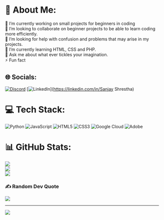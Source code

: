 # 💫 About Me:
🔭 I’m currently working on small projects for beginners in coding<br>👯 I’m looking to collaborate on beginner projects to be able to learn coding more efficiently.<br>🤝 I’m looking for help with confusion and problems that may arise in my projects.<br>🌱 I’m currently learning HTML, CSS and PHP.<br>💬 Ask me about what ever tickles your imagination.<br>⚡ Fun fact


## 🌐 Socials:
[![Discord](https://img.shields.io/badge/Discord-%237289DA.svg?logo=discord&logoColor=white)](https://discord.gg/https://discord.gg/sXC7rcYD) [![LinkedIn](https://img.shields.io/badge/LinkedIn-%230077B5.svg?logo=linkedin&logoColor=white)](https://linkedin.com/in/Sanjay Shrestha) 

# 💻 Tech Stack:
![Python](https://img.shields.io/badge/python-3670A0?style=for-the-badge&logo=python&logoColor=ffdd54) ![JavaScript](https://img.shields.io/badge/javascript-%23323330.svg?style=for-the-badge&logo=javascript&logoColor=%23F7DF1E) ![HTML5](https://img.shields.io/badge/html5-%23E34F26.svg?style=for-the-badge&logo=html5&logoColor=white) ![CSS3](https://img.shields.io/badge/css3-%231572B6.svg?style=for-the-badge&logo=css3&logoColor=white) ![Google Cloud](https://img.shields.io/badge/GoogleCloud-%234285F4.svg?style=for-the-badge&logo=google-cloud&logoColor=white) ![Adobe](https://img.shields.io/badge/adobe-%23FF0000.svg?style=for-the-badge&logo=adobe&logoColor=white)
# 📊 GitHub Stats:
![](https://github-readme-stats.vercel.app/api?username=tse-ley&theme=dark&hide_border=false&include_all_commits=false&count_private=false)<br/>
![](https://github-readme-streak-stats.herokuapp.com/?user=tse-ley&theme=dark&hide_border=false)<br/>
![](https://github-readme-stats.vercel.app/api/top-langs/?username=tse-ley&theme=dark&hide_border=false&include_all_commits=false&count_private=false&layout=compact)

### ✍️ Random Dev Quote
![](https://quotes-github-readme.vercel.app/api?type=vetical&theme=tokyonight)

---
[![](https://visitcount.itsvg.in/api?id=tse-ley&icon=0&color=0)](https://visitcount.itsvg.in)

<!-- Proudly created with GPRM ( https://gprm.itsvg.in ) -->
<!---
tse-ley/tse-ley is a ✨ special ✨ repository because its `README.md` (this file) appears on your GitHub profile.
You can click the Preview link to take a look at your changes.
--->
